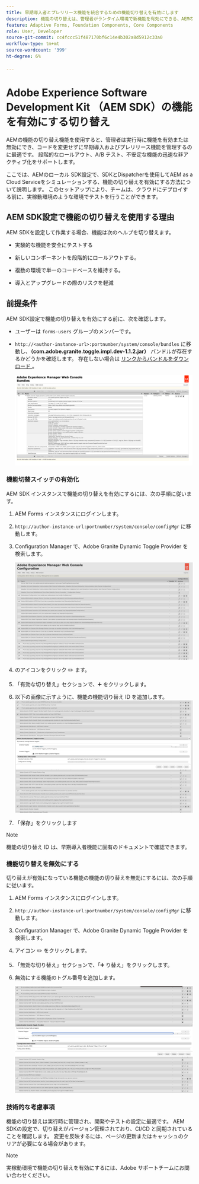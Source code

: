 ```yaml
---
title: 早期導入者とプレリリース機能を統合するための機能切り替えを有効にします
description: 機能の切り替えは、管理者がランタイム環境で新機能を有効にできる、AEMの機能です。
feature: Adaptive Forms, Foundation Components, Core Components
role: User, Developer
source-git-commit: cc4fccc51f487170bf6c14e4b302a8d5912c33a0
workflow-type: tm+mt
source-wordcount: '399'
ht-degree: 6%

---
```


# Adobe Experience Software Development Kit （AEM SDK）の機能を有効にする切り替え

AEMの機能の切り替え機能を使用すると、管理者は実行時に機能を有効または無効にでき、コードを変更せずに早期導入およびプレリリース機能を管理するのに最適です。 段階的なロールアウト、A/B テスト、不安定な機能の迅速な非アクティブ化をサポートします。

ここでは、AEMのローカル SDK設定で、SDKとDispatcherを使用してAEM as a Cloud Serviceをシミュレーションする、機能の切り替えを有効にする方法について説明します。 このセットアップにより、チームは、クラウドにデプロイする前に、実稼動環境のような環境でテストを行うことができます。

## AEM SDK設定で機能の切り替えを使用する理由

AEM SDKを設定して作業する場合、機能は次のヘルプを切り替えます。

* 実験的な機能を安全にテストする

* 新しいコンポーネントを段階的にロールアウトする。

* 複数の環境で単一のコードベースを維持する。

* 導入とアップグレードの際のリスクを軽減

## 前提条件

AEM SDK設定で機能の切り替えを有効にする前に、次を確認します。

* ユーザーは `forms-users` グループのメンバーです。

* `http://<author-instance-url>:portnumber/system/console/bundles` に移動し、**（com.adobe.granite.toggle.impl.dev-1.1.2.jar）** バンドルが存在するかどうかを確認します。 存在しない場合は [ リンクからバンドルをダウンロード ](https://experience.adobe.com/#/downloads/content/software-distribution/en/aem.html?package=/content/software-distribution/en/details.html/content/dam/aem/public/adobe/packages/cq650/hotfix/com.adobe.granite.toggle.impl.dev-1.1.2%20.jar)。

  ![ 機能切り替え ](/help/forms/assets/aem-web-console-bundle.png)

### 機能切替スイッチの有効化

AEM SDK インスタンスで機能の切り替えを有効にするには、次の手順に従います。

1. AEM Forms インスタンスにログインします。

1. `http://author-instance-url:portnumber/system/console/configMgr` に移動します。

1. Configuration Manager で、Adobe Granite Dynamic Toggle Provider を検索します。

   ![ 機能切り替え ](/help/forms/assets/aem-web-console-confi.png)

1. のアイコンをクリック ✏️ ます。
1. 「有効な切り替え」セクションで、➕ をクリックします。
1. 以下の画像に示すように、機能の機能切り替え ID を追加します。
   ![ 機能切り替え ](/help/forms/assets/feature-toggle.png)

1. 「保存」をクリックします

>[!NOTE]
>
> 機能の切り替え ID は、早期導入者機能に固有のドキュメントで確認できます。


### 機能切り替えを無効にする

切り替えが有効になっている機能の機能の切り替えを無効にするには、次の手順に従います。

1. AEM Forms インスタンスにログインします。
1. `http://author-instance-url:portnumber/system/console/configMgr` に移動します。
1. Configuration Manager で、Adobe Granite Dynamic Toggle Provider を検索します。
1. アイコン ✏️ をクリックします。
1. 「無効な切り替え」セクションで、「➕ り替え」をクリックします。
1. 無効にする機能のトグル番号を追加します。

   ![ 機能切り替え ](/help/forms/assets/disable-toggle-feature.png)

### 技術的な考慮事項

機能の切り替えは実行時に管理され、開発やテストの設定に最適です。 AEM SDKの設定で、切り替えがバージョン管理されており、CI/CD と同期されていることを確認します。 変更を反映するには、ページの更新またはキャッシュのクリアが必要になる場合があります。

>[!NOTE]
>
> 実稼動環境で機能の切り替えを有効にするには、Adobe サポートチームにお問い合わせください。

